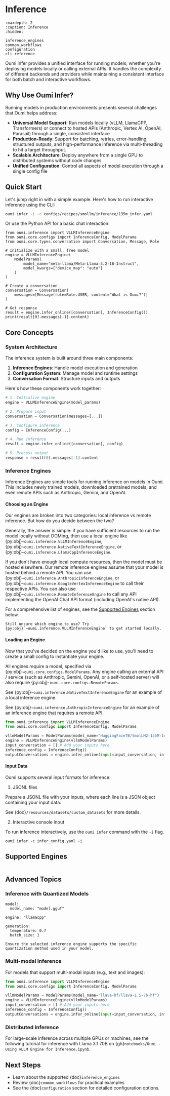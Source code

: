 # Inference

```{toctree}
:maxdepth: 2
:caption: Inference
:hidden:

inference_engines
common_workflows
configuration
cli_reference
```

Oumi Infer provides a unified interface for running models, whether you're deploying models locally or calling external APIs. It handles the complexity of different backends and providers while maintaining a consistent interface for both batch and interactive workflows.

## Why Use Oumi Infer?

Running models in production environments presents several challenges that Oumi helps address:

- **Universal Model Support**: Run models locally (vLLM, LlamaCPP, Transformers) or connect to hosted APIs (Anthropic, Vertex AI, OpenAI, Parasail) through a single, consistent interface
- **Production-Ready**: Support for batching, retries, error-handling, structured outputs, and high-performance inference via multi-threading to hit a target throughput.
- **Scalable Architecture**: Deploy anywhere from a single GPU to distributed systems without code changes
- **Unified Configuration**: Control all aspects of model execution through a single config file

## Quick Start

Let's jump right in with a simple example. Here's how to run interactive inference using the CLI:

```bash
oumi infer -i -c configs/recipes/smollm/inference/135m_infer.yaml
```

Or use the Python API for a basic chat interaction:

```{testcode} python
from oumi.inference import VLLMInferenceEngine
from oumi.core.configs import InferenceConfig, ModelParams
from oumi.core.types.conversation import Conversation, Message, Role

# Initialize with a small, free model
engine = VLLMInferenceEngine(
    ModelParams(
        model_name="meta-llama/Meta-Llama-3.2-1B-Instruct",
        model_kwargs={"device_map": "auto"}
    )
)

# Create a conversation
conversation = Conversation(
    messages=[Message(role=Role.USER, content="What is Oumi?")]
)

# Get response
result = engine.infer_online([conversation], InferenceConfig())
print(result[0].messages[-1].content)
```

## Core Concepts

### System Architecture

The inference system is built around three main components:

1. **Inference Engines**: Handle model execution and generation
2. **Configuration System**: Manage model and runtime settings
3. **Conversation Format**: Structure inputs and outputs

Here's how these components work together:

```python
# 1. Initialize engine
engine = VLLMInferenceEngine(model_params)

# 2. Prepare input
conversation = Conversation(messages=[...])

# 3. Configure inference
config = InferenceConfig(...)

# 4. Run inference
result = engine.infer_online([conversation], config)

# 5. Process output
response = result[0].messages[-1].content
```

### Inference Engines

Inference Engines are simple tools for running inference on models in Oumi. This includes newly trained models, downloaded pretrained models, and even remote APIs such as Anthropic, Gemini, and OpenAI.

#### Choosing an Engine

Our engines are broken into two categories: local inference vs remote inference. But how do you decide between the two?

Generally, the answer is simple: if you have sufficient resources to run the model locally without OOMing, then use a local engine like {py:obj}`~oumi.inference.VLLMInferenceEngine`, {py:obj}`~oumi.inference.NativeTextInferenceEngine`, or {py:obj}`~oumi.inference.LlamaCppInferenceEngine`.

If you don't have enough local compute resources, then the model must be hosted elsewhere. Our remote inference engines assume that your model is hosted behind a remote API. You can use {py:obj}`~oumi.inference.AnthropicInferenceEngine`, or {py:obj}`~oumi.inference.GoogleVertexInferenceEngine` to call their respective APIs. You can also use {py:obj}`~oumi.inference.RemoteInferenceEngine` to call any API implementing the OpenAI Chat API format (including OpenAI's native API).


For a comprehensive list of engines, see the [Supported Engines](#supported-engines) section below.

```{note}
Still unsure which engine to use? Try {py:obj}`~oumi.inference.VLLMInferenceEngine` to get started locally.
```

#### Loading an Engine

Now that you've decided on the engine you'd like to use, you'll need to create a small config to instantiate your engine.

All engines require a model, specified via {py:obj}`~oumi.core.configs.ModelParams`. Any engine calling an external API / service (such as Anthropic, Gemini, OpenAI, or a self-hosted server) will also require {py:obj}`~oumi.core.configs.RemoteParams`.

See {py:obj}`~oumi.inference.NativeTextInferenceEngine` for an example of a local inference engine.

See {py:obj}`~oumi.inference.AnthropicInferenceEngine` for an example of an inference engine that requires a remote API.

```python
from oumi.inference import VLLMInferenceEngine
from oumi.core.configs import InferenceConfig, ModelParams

vllmModelParams = ModelParams(model_name="HuggingFaceTB/SmolLM2-135M-Instruct")
engine = VLLMInferenceEngine(vllmModelParams)
input_conversation = [] # Add your inputs here
inference_config = InferenceConfig()
outputConversations = engine.infer_online(input=input_conversation, inference_config=inference_config)
```

#### Input Data

Oumi supports several input formats for inference:

1. JSONL files

Prepare a JSONL file with your inputs, where each line is a JSON object containing your input data.

See {doc}`/resources/datasets/custom_datasets` for more details.

2. Interactive console input

To run inference interactively, use the `oumi infer` command with the `-i` flag.

```{code-block} bash
oumi infer -c infer_config.yaml -i
```

## Supported Engines

```{include} /api/summary/inference_engines.md
```


## Advanced Topics

### Inference with Quantized Models

```{code-block} yaml
model:
  model_name: "model.gguf"

engine: "llamacpp"

generation:
  temperature: 0.7
  batch_size: 1
```

```{warning}
Ensure the selected inference engine supports the specific quantization method used in your model.
```

### Multi-modal Inference

For models that support multi-modal inputs (e.g., text and images):

```python
from oumi.inference import VLLMInferenceEngine
from oumi.core.configs import InferenceConfig, ModelParams

vllmModelParams = ModelParams(model_name="llava-hf/llava-1.5-7b-hf")
engine = VLLMInferenceEngine(vllmModelParams)
input_conversation = [] # Add your inputs here
inference_config = InferenceConfig()
outputConversations = engine.infer_online(input=input_conversation, inference_config=inference_config)
```

### Distributed Inference

For large-scale inference across multiple GPUs or machines, see the following tutorial
for inference with Llama 3.1 70B on {gh}`notebooks/Oumi - Using vLLM Engine for Inference.ipynb`.

## Next Steps

- Learn about the supported {doc}`inference_engines`
- Review {doc}`common_workflows` for practical examples
- See the {doc}`configuration` section for detailed configuration options.
